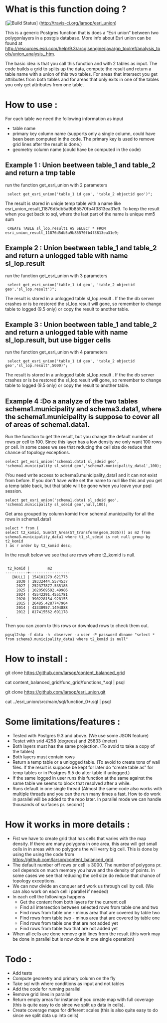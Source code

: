 # What is this function doing ?
[![Build Status](https://secure.travis-ci.org/larsop/esri_union.png)]
(http://travis-ci.org/larsop/esri_union)

This is a generic Postgres function that is does a “Esri union” between two polygonlayers in a postgis database. More info about Esri union can be found at http://resources.esri.com/help/9.3/arcgisengine/java/gp_toolref/analysis_tools/union_analysis_.htm.

The basic idea is that you call this function and with 2 tables as input. The code builds a grid to splits up the data, compute the result and return a table name with a union of this two tables. For areas that intersect you get attributes from both tables and for areas that only exits in one of the tables you only get attributes from one table.

# How to use :
For each table we need the following information as input 
* table name
* primary key column name (supports only a single column, could have been been computed in the code. The primary key is used to remove grid lines after the result is done.)
* geometry column name (could have be computed in the code)

## Example 1 : Union beetween table_1 and table_2 and return a tmp table
run the function  get_esri_union with 2 parameters
<pre><code> select get_esri_union('table_1 id geo', 'table_2 objectid geo')"; </pre></code>
The result is stored in uniqie temp table with a name like esri_union_result_11876d5db5a9b85570fb4f3813ea31e9. 
To keep the result when you get back to sql, where the last part of the name is unique mm5 sum
<pre><code> CREATE TABLE sl_lop.result1 AS SELECT * FROM  esri_union_result_11876d5db5a9b85570fb4f3813ea31e9; </pre></code>

## Example 2 : Union beetween table_1 and table_2 and return a unlogged table with name sl_lop.result
run the function  get_esri_union with 3 parameters
<pre><code> select get_esri_union('table_1 id geo', 'table_2 objectid geo','sl_lop.result')"; </pre></code>

The result is stored in a unlogged table sl_lop.result . If the the db server crashes or is be restored the  sl_lop.result will gone, so remember to change table to logged (9.5 only) or copy the result to another table.

## Example 3 : Union beetween table_1 and table_2 and return a unlogged table with name sl_lop.result, but use bigger cells
run the function  get_esri_union with 4 parameters
<pre><code> select get_esri_union('table_1 id geo', 'table_2 objectid geo','sl_lop.result',5000)"; </pre></code>
The result is stored in a unlogged table sl_lop.result . If the the db server crashes or is be restored the  sl_lop.result will gone, so remember to change table to logged (9.5 only) or copy the result to another table.

## Example 4 :Do a analyze of the two tables schema1.municipality and schema3.data1, where the schema1.municipality is suppose to cover all of areas of schema1.data1.

Run the function to get the result, but you change the default number of rows pr cell to 100. Since this layer has a low density we only want 100 rows pr cell. In some cases we see that reducing the cell size do reduce that chance of topology exceptions.

<pre><code>select get_esri_union('schema1.data1 sl_sdeid geo', 'schema1.municipality sl_sdeid geo','schema3.municipality_data1',100);</pre></code>
 
(You need write access to schema3.municipality_data1 and it can not exist from before. If you don't have write set the name to null like this and you get a temp table back, but that table will be gone when you leave your psql session.

<pre><code>select get_esri_union('schema1.data1 sl_sdeid geo', 'schema1.municipality sl_sdeid geo',null,100);</pre></code>

Get area grouped by column komid from schema1.municipality for all the rows in schema1.data1

<pre><code>select * from (
select t2_komid, Sum(ST_Area(ST_transform(geom,3035))) as m2 from schema3.municipality_data1 where t1_sl_sdeid is not null group by t2_komid
) as r order by t2_komid desc;
</pre></code>

In the result below we see that are rows where t2_komid is null. 
<pre><code>
 t2_komid |        m2        
----------+------------------
   [NULL] | 154181279.621773
     2030 | 19332444.5574537
     2027 | 252377877.535185
     2025 | 1020569592.49986
     2024 | 45542291.4551781
     2020 | 390228154.928155
     2015 | 26485.4287747904
     2014 | 43330957.1494888
     2012 | 817415562.691178
.
</pre></code>

Then you can zoom to this rows or download rows to check them out.

<pre><code>pgsql2shp -f data -h  dbserver -u user -P password dbname "select * from schema3.municipality_data1 where t2_komid is null"</pre></code>


# How to install :
git clone https://github.com/larsop/content_balanced_grid

cat content_balanced_grid/func_grid/functions_*.sql | psql 

git clone https://github.com/larsop/esri_union.git

cat ../esri_union/src/main/sql/function_0*.sql | psql

# Some limitations/features :
* Tested with Postgres 9.3 and above. (We use some JSON feature)
* Testet with srid 4258 (degrees) and 25833 (meter)
* Both layers must has the same projection. (To avoid to take a copy of the tables)
* Both layers must contain rows
* Return a temp table or a unlogged table. (To avoid to create tons of wall files. If the result is suppose be kept for later do “create table as” for temp tables or in Postgres 9.5 do alter table if unlogged.)
* If the same logged in user runs this function at the same against the same table we seems to block that resolved after a while.
* Runs default in one single thread (Almost the same code also works with multiple threads and you can the run many times a fast. How to do work in parallel will be added to the repo later. In parallel mode we can handle thousands of surfaces pr. second )


# How it works in more details :

* Fist we have to create grid that has cells that varies with the map density. If there are many polygons in one area, this area will get small cells in in areas with no polygons the will verry big cell. This is done by using the using the code from https://github.com/larsop/content_balanced_grid. 
* The default number off rows pr cell is 3000. The number of polygons pr. cell depends on much memory you have and the density of points. In some cases we see that reducing the cell size do reduce that chance of topology exceptions.
* We can now divide an conquer and work us through cell by cell. (We can also work on each cell i parallel if needed)
* In each cell the followings happens
    * Get the content from both layers for the current cell
    * Find all intersection between selected rows from table one and two
    * Find rows from table one - minus area that are covered by table two
    * Find rows from table two - minus area that are covered by table one
    * Find rows from table one that are not added yet
    * Find rows from table two that are not added yet
* When all cells are done remove grid lines from the result (this work may be done in parallel but is now done in one single operation)

 

# Todo :
* Add tests 
* Compute geometry and primary column on the fly
* Take sql with where conditions as input and not tables
* Add the code for running parallel
* Remove grid lines in parallel
* Return empty areas for instance if you create map with full coverage (this is quite easy to do since we split up data in cells).
* Create coverage maps for different scales (this is also quite easy to do since we split data up into cells)  
